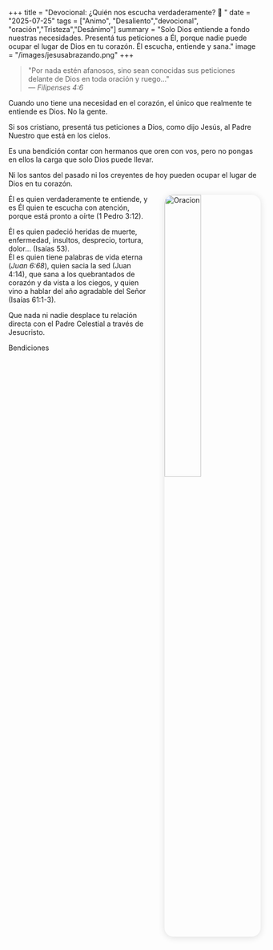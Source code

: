 +++
title = "Devocional: ¿Quién nos escucha verdaderamente? 🙏 "
date = "2025-07-25"
tags = ["Animo", "Desaliento","devocional", "oración","Tristeza","Desánimo"]
summary = "Solo Dios entiende a fondo nuestras necesidades. Presentá tus peticiones a Él, porque nadie puede ocupar el lugar de Dios en tu corazón. Él escucha, entiende y sana."
image = "/images/jesusabrazando.png"
+++

> "Por nada estén afanosos, sino sean conocidas sus peticiones delante de Dios en toda oración y ruego…"  
> — *Filipenses 4:6*

Cuando uno tiene una necesidad en el corazón, el único que realmente te entiende es Dios. No la gente.

Si sos cristiano, presentá tus peticiones a Dios, como dijo Jesús, al Padre Nuestro que está en los cielos.

Es una bendición contar con hermanos que oren con vos, pero no pongas en ellos la carga que solo Dios puede llevar.

Ni los santos del pasado ni los creyentes de hoy pueden ocupar el lugar de Dios en tu corazón.

<img src="/images/jesusabrazando.png" 
     alt="Oracion"
     style="float: right; 
            margin-left: 2em; 
            margin-bottom: 1em; 
            max-width: 320px; 
            width: 38%; 
            height: auto; 
            border-radius: 18px; 
            box-shadow: 0 2px 14px rgba(0,0,0,0.12);" />

Él es quien verdaderamente te entiende, y es Él quien te escucha con atención, porque está pronto a oírte (1 Pedro 3:12).

Él es quien padeció heridas de muerte, enfermedad, insultos, desprecio, tortura, dolor... (Isaías 53).  
Él es quien tiene palabras de vida eterna (*Juan 6:68*), quien sacia la sed (Juan 4:14), que sana a los quebrantados de corazón y da vista a los ciegos, y quien vino a hablar del año agradable del Señor (Isaías 61:1-3).

Que nada ni nadie desplace tu relación directa con el Padre Celestial a través de Jesucristo.

Bendiciones
